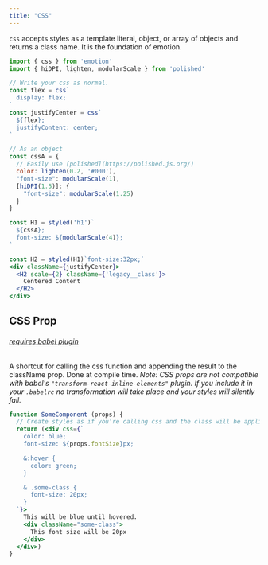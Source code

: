 ```yaml
---
title: "CSS"
---
```

`css` accepts styles as a template literal, object, or array of objects and returns a class name. It is the foundation of emotion.

```jsx
import { css } from 'emotion'
import { hiDPI, lighten, modularScale } from 'polished'

// Write your css as normal.
const flex = css`
  display: flex;
`
const justifyCenter = css`
  ${flex};
  justifyContent: center;
`

// As an object
const cssA = {
  // Easily use [polished](https://polished.js.org/)
  color: lighten(0.2, '#000'),
  "font-size": modularScale(1),
  [hiDPI(1.5)]: {
    "font-size": modularScale(1.25)
  }
}

const H1 = styled('h1')`
  ${cssA};
  font-size: ${modularScale(4)};
`

const H2 = styled(H1)`font-size:32px;`
<div className={justifyCenter}>
  <H2 scale={2} className={'legacy__class'}>
    Centered Content
  </H2>
</div>
```

## CSS Prop
###### [requires babel plugin](babel.md)
A shortcut for calling the css function and appending the result to the className prop. Done at compile time.
_Note: CSS props are not compatible with babel's `"transform-react-inline-elements"` plugin. If you include it in your `.babelrc` no transformation will take place and your styles will silently fail._

```jsx
function SomeComponent (props) {
  // Create styles as if you're calling css and the class will be applied to the component
  return (<div css={`
    color: blue;
    font-size: ${props.fontSize}px;

    &:hover {
      color: green;
    }

    & .some-class {
      font-size: 20px;
    }
  `}>
    This will be blue until hovered.
    <div className="some-class">
      This font size will be 20px
    </div>
  </div>)
}

```
